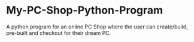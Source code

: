 # My-PC-Shop-Python-Program
A python program for an online PC Shop where the user can create/build, pre-built and checkout for their dream PC.
